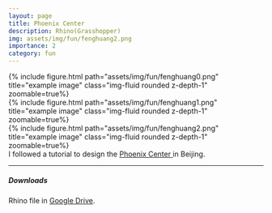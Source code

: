 ```yaml
---
layout: page
title: Phoenix Center
description: Rhino(Grasshopper)
img: assets/img/fun/fenghuang2.png
importance: 2
category: fun
---
```


<div class="row">
    <div class="col-sm mt-3 mt-md-0">
        {% include figure.html path="assets/img/fun/fenghuang0.png" title="example image" class="img-fluid rounded z-depth-1" zoomable=true%}
    </div>
    <div class="col-sm mt-3 mt-md-0">
        {% include figure.html path="assets/img/fun/fenghuang1.png" title="example image" class="img-fluid rounded z-depth-1" zoomable=true%}
    </div>
    <div class="col-sm mt-3 mt-md-0">
        {% include figure.html path="assets/img/fun/fenghuang2.png" title="example image" class="img-fluid rounded z-depth-1" zoomable=true%}
    </div>    
</div>
<div class="caption">
    I followed a tutorial to design the 
    <a href="https://www.wikiwand.com/en/Phoenix_Center" target="\_blank"> Phoenix Center </a>
    in Beijing.
</div>

------
##### **Downloads**
Rhino file in [Google Drive](https://drive.google.com/file/d/1xNIVdN0f7_Y_JRzOmx9IerbfhQefUJsK/view?usp=sharing).